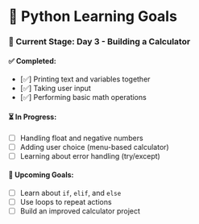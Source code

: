 # 🎯 Python Learning Goals

### 📘 Current Stage: Day 3 - Building a Calculator

#### ✅ Completed:
- [✅] Printing text and variables together
- [✅] Taking user input
- [✅] Performing basic math operations

#### ⏳ In Progress:
- [ ] Handling float and negative numbers
- [ ] Adding user choice (menu-based calculator)
- [ ] Learning about error handling (try/except)

#### 🔮 Upcoming Goals:
- [ ] Learn about `if`, `elif`, and `else`
- [ ] Use loops to repeat actions
- [ ] Build an improved calculator project
